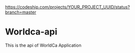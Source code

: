 https://codeship.com/projects/YOUR_PROJECT_UUID/status?branch=master
# Worldca-api
This is the api of WorldCa Application
